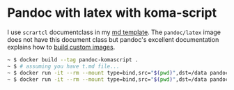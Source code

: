 # Pandoc with latex with koma-script

I use `scrartcl` documentclass in my [md template](https://github.com/vlulla/vim_templates/blob/main/mdtemplate.md). The `pandoc/latex` image does not have this document class but pandoc's excellent documentation explains how to [build custom images](https://github.com/pandoc/dockerfiles#building-custom-images).

```bash
~ $ docker build --tag pandoc-komascript .
~ $ # assuming you have t.md file...
~ $ docker run -it --rm --mount type=bind,src="$(pwd)",dst=/data pandoc-komascript -o t.pdf --citeproc t.md
~ $ docker run -it --rm --mount type=bind,src="$(pwd)",dst=/data pandoc-komascript -o t.html --standalone --embed-resources --mathml --citeproc t.md
```
